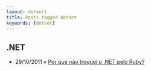 ```yaml
---
layout: default
title: Posts tagged dotnet
keywords: [dotnet]
---
```

<h2 class="category">.NET</h2>
<ul class="posts">
<li>
<p>
<span class="date">29/10/2011</span> &raquo; 
<a href="/blog/por-que-nao-troquei-o-net-pelo-ruby">Por que não troquei o .NET pelo Ruby?</a>
</p>
</li> 
</ul>
